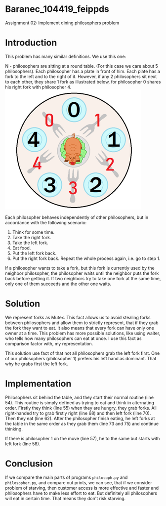 # Baranec_104419_feippds

Assignment 02: Implement dining philosophers problem

# Introduction 
This problem has many similar definitions. We use this one:

N - philosophers are sitting at a round table. (For this case we care about 5 philosophers).
Each philosopher has a plate in front of him. Each plate has a fork to the left and to the right of it. However, if any 2 philosophers sit next to each other, they share 1 fork as illustrated below, for 
philosopher 0 shares his right fork with philosopher 4.
![img.png](img.png)

Each philosopher behaves independently of other philosophers, but in accordance with the following scenario:
1. Think for some time.
2. Take the right fork.
3. Take the left fork.
4. Eat food.
5. Put the left fork back.
6. Put the right fork back.
Repeat the whole process again, i.e. go to step 1.

If a philosopher wants to take a fork, but this fork is currently used by the neighbor philosopher, 
the philosopher waits until the neighbor puts the fork back before getting it. If two neighbors try to take one fork at the same time, only one of them succeeds and the other one waits.

# Solution
We represent forks as Mutex. This fact allows us to avoid stealing forks between philosophers and allow them to strictly represent, that if they grab the fork they want to eat.
It also means that every fork can have only one owner at a time. This problem has more possible solutions, like using waiter, who tells how many philosophers can eat at once. I use this fact as comparison factor with, my representation. 

This solution use fact of that not all philosophers grab the left fork first. One of our philosophers (philosopher  1) prefers his left hand as dominant. That why he grabs first the left fork.

# Implementation

Philosophers sit behind the table, and they start their normal routine (line 54). This routine is simply defined as trying to eat and think in alternating order.
Firstly they think (line 55) when they are hungry, they grab forks. All right-handed  try to grab firstly right (line 68) and then left fork (line 70). Then they eat (line 62).
After the philosopher finish eating, he left forks at the table in the same order as they grab them (line 73 and 75) and continue thinking.

If there is philosopher 1 on the move (line 57), he to the same but starts with left fork (line 58).

# Conclusion
If we compare the main parts of programs `philosoph.py` and `philosopher.py`, and compare out prints, we can see, that if we consider problem 
of starving, then customer access is more effective and faster and philosophers have to make less effort to eat. But definitely all philosophers will eat in certain time.
That means they don't risk starving. 
